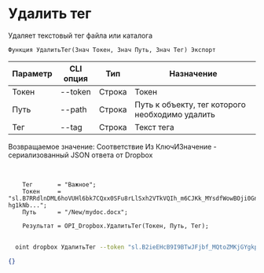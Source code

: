 ﻿---
sidebar_position: 3
---

# Удалить тег
 Удаляет текстовый тег файла или каталога



`Функция УдалитьТег(Знач Токен, Знач Путь, Знач Тег) Экспорт`

  | Параметр | CLI опция | Тип | Назначение |
  |-|-|-|-|
  | Токен | --token | Строка | Токен |
  | Путь | --path | Строка | Путь к объекту, тег которого необходимо удалить |
  | Тег | --tag | Строка | Текст тега |

  
  Возвращаемое значение:   Соответствие Из КлючИЗначение - сериализованный JSON ответа от Dropbox

<br/>




```bsl title="Пример кода"
    Тег       = "Важное";
    Токен     = "sl.B7RRdlnDML6hoVUHl6bk7CQxx0SFu8rLlSxh2VTkVQIh_m6CJKk_MYsdfWowBOji0Gn-hg1kNb...";
    Путь      = "/New/mydoc.docx";

    Результат = OPI_Dropbox.УдалитьТег(Токен, Путь, Тег);
```



```sh title="Пример команды CLI"
    
  oint dropbox УдалитьТег --token "sl.B2ieEHcB9I9BTwJFjbf_MQtoZMKjGYgkpBqzQkvBfuSz41Qpy5r3d7a4ax22I5ILWhd9KLbN5L..." --path %path% --tag %tag%

```

```json title="Результат"
{}
```
